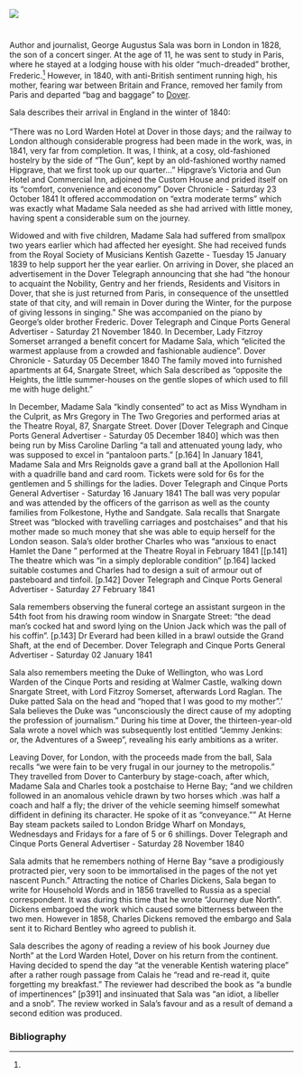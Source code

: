 <a href="https://dev.visual-essays.app"><img src="https://dev-visual-essays.netlify.app/images/ve-button.png"></a>
<param ve-config title="George Augustus Sala (1828 –1895)" author="Michelle Crowther" layout="vtl" 
banner="/images/banners/19c.jpg">

<param ve-entity eid="Q29303" aliases="Canterbury">
<param ve-entity eid="Q179224" aliases="Dover">

#

Author and journalist, George Augustus Sala was born in London in 1828, the son of a concert singer. At the age of 11, he was sent to study in Paris, where he stayed at a lodging house with his older “much-dreaded” brother, Frederic.[^ref1] However, in 1840, with anti-British sentiment running high, his mother, fearing war between Britain and France, removed her family from Paris and departed “bag and baggage” to [Dover](19c/19c-dover). 

Sala describes their arrival in England in the winter of 1840:
<br><br>
“There was no Lord Warden Hotel at Dover in those days; and the railway to London although considerable progress had been made in the work, was, in 1841, very far from completion. It was, I think, at a cosy, old-fashioned hostelry by the side of “The Gun”, kept by an old-fashioned worthy named Hipgrave, that we first took up our quarter…”
Hipgrave’s Victoria and Gun Hotel and Commercial Inn, adjoined the Custom House and prided itself on its “comfort, convenience and economy” Dover Chronicle - Saturday 23 October 1841 It offered accommodation on “extra moderate terms” which was exactly what Madame Sala needed as she had arrived with little money, having spent a considerable sum on the journey.

Widowed and with five children, Madame Sala had suffered from smallpox two years earlier which had affected her eyesight. She had received funds from the Royal Society of Musicians Kentish Gazette - Tuesday 15 January 1839 to help support her the year earlier. On arriving in Dover, she placed an advertisement in the Dover Telegraph announcing that she had “the honour to acquaint the Nobility, Gentry and her friends, Residents and Visitors in Dover, that she is just returned from Paris, in consequence of the unsettled state of that city, and will remain in Dover during the Winter, for the purpose of giving lessons in singing.”  She was accompanied on the piano by George’s older brother Frederic. Dover Telegraph and Cinque Ports General Advertiser - Saturday 21 November 1840. In December, Lady Fitzroy Somerset arranged a benefit concert for Madame Sala, which “elicited the warmest applause from a crowded and fashionable audience”.  Dover Chronicle - Saturday 05 December 1840
The family moved into furnished apartments at 64, Snargate Street, which Sala described as “opposite the Heights, the little summer-houses on the gentle slopes of which used to fill me with huge delight.” 

In December, Madame Sala “kindly consented” to act as Miss Wyndham in the Culprit, as Mrs Gregory in The Two Gregories and performed arias at the Theatre Royal, 87, Snargate Street. Dover [Dover Telegraph and Cinque Ports General Advertiser - Saturday 05 December 1840] which was then being run by Miss Caroline Darling “a tall and attenuated young lady, who was supposed to excel in “pantaloon parts.” [p.164] 
In January 1841, Madame Sala and Mrs Reignolds gave a grand ball at the Apollonion Hall with a quadrille band and card room.  Tickets were sold for 6s for the gentlemen and 5 shillings for the ladies.  Dover Telegraph and Cinque Ports General Advertiser - Saturday 16 January 1841 The ball was very popular and was attended by the officers of the garrison as well as the county families from Folkestone, Hythe and Sandgate. Sala recalls that Snargate Street was “blocked with travelling carriages and postchaises” and that his mother made so much money that she was able to equip herself for the London season. 
Sala’s older brother Charles who was “anxious to enact Hamlet the Dane ” performed at the Theatre Royal in February 1841 [[p.141] The theatre which was “in a simply deplorable condition” [p.164] lacked suitable costumes and Charles had to design a suit of armour out of pasteboard and tinfoil. [p.142] Dover Telegraph and Cinque Ports General Advertiser - Saturday 27 February 1841

Sala remembers observing the funeral cortege an assistant surgeon in the 54th foot from his drawing room window in Snargate Street: “the dead man’s cocked hat and sword lying on the Union Jack which was the pall of his coffin”. [p.143] Dr Everard had been killed in a brawl outside the Grand Shaft, at the end of December. Dover Telegraph and Cinque Ports General Advertiser - Saturday 02 January 1841

Sala also remembers meeting the Duke of Wellington, who was Lord Warden of the Cinque Ports and residing at Walmer Castle, walking down Snargate Street, with Lord Fitzroy Somerset, afterwards Lord Raglan. The Duke patted Sala on the head and “hoped that I was good to my mother”.’ Sala believes the Duke was “unconsciously the direct cause of my adopting the profession of journalism.”
During his time at Dover, the thirteen-year-old Sala wrote a novel which was subsequently lost entitled “Jemmy Jenkins: or, the Adventures of a Sweep”, revealing his early ambitions as a writer. 

Leaving Dover, for London, with the proceeds made from the ball, Sala recalls “we were fain to be very frugal in our journey to the metropolis.” They travelled from Dover to Canterbury by stage-coach, after which, Madame Sala and Charles took a postchaise to Herne Bay; “and we children followed in an anomalous vehicle drawn by two horses which .was half a coach and half a fly; the driver of the vehicle seeming himself somewhat diffident in defining its character. He spoke of it as “conveyance.”” At Herne Bay steam packets sailed to London Bridge Wharf on Mondays, Wednesdays and Fridays for a fare of 5 or 6 shillings. Dover Telegraph and Cinque Ports General Advertiser - Saturday 28 November 1840

Sala admits that he remembers nothing of Herne Bay “save a prodigiously protracted pier, very soon to be immortalised in the pages of the not yet nascent Punch.” 
Attracting the notice of Charles Dickens, Sala began to write for Household Words and in 1856 travelled to Russia as a special correspondent. It was during this time that he wrote “Journey due North”. Dickens embargoed the work which caused some bitterness between the two men. However in 1858, Charles Dickens removed the embargo and Sala sent it to Richard Bentley who agreed to publish it. 

Sala describes the agony of reading a review of his book Journey due North” at the Lord Warden Hotel, Dover on his return from the continent. Having decided to spend the day “at the venerable Kentish watering place” after a rather rough passage from Calais he “read and re-read it, quite forgetting my breakfast.” The reviewer had described the book as “a bundle of impertinences” [p391] and insinuated that Sala was “an idiot, a libeller and a snob”. The review worked in Sala’s favour and as a result of demand a second edition was produced. 

### Bibliography

[^ref1]:
[^ref2]:
[^ref3]:
[^ref4]:
[^ref5]:
[^ref6]:
[^ref7]:
[^ref8]:
[^ref9]:
[^ref10]:


